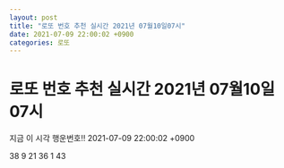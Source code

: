 ```yaml
---
layout: post
title: "로또 번호 추천 실시간 2021년 07월10일07시"
date: 2021-07-09 22:00:02 +0900
categories: 로또
---
```


# 로또 번호 추천 실시간 2021년 07월10일07시

지금 이 시각 행운번호!! 2021-07-09 22:00:02 +0900

 38  9  21  36  1  43 

